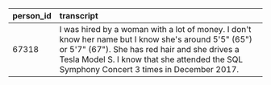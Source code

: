 | person_id |	transcript                                                                                                                                                                                                                                       |
|:--------- |:------------------------------------------------------------------------------------------------------------------------------------------------------------------------------------------------------------------------------------------------ |
| 67318     |	I was hired by a woman with a lot of money. I don't know her name but I know she's around 5'5" (65") or 5'7" (67"). She has red hair and she drives a Tesla Model S. I know that she attended the SQL Symphony Concert 3 times in December 2017. |
